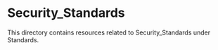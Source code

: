 # Security_Standards
This directory contains resources related to Security_Standards under Standards.

